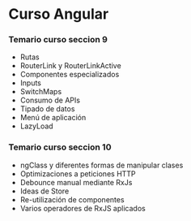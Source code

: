 # Curso Angular

### Temario curso seccion 9
- Rutas
- RouterLink y RouterLinkActive
- Componentes especializados
- Inputs
- SwitchMaps
- Consumo de APIs
- Tipado de datos
- Menú de aplicación
- LazyLoad


### Temario curso seccion 10
- ngClass y diferentes formas de manipular clases
- Optimizaciones a peticiones HTTP
- Debounce manual mediante RxJs
- Ideas de Store
- Re-utilización de componentes
- Varios operadores de RxJS aplicados
